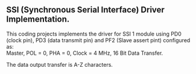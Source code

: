 ## SSI (Synchronous Serial Interface) Driver Implementation.</br>
This coding projects implements the driver for SSI 1 module using PD0 (clock pin), PD3 (data transmit pin) and PF2 (Slave assert pint) configured as:</br>
Master, POL = 0, PHA = 0, Clock = 4 MHz, 16 Bit Data Transfer.</br>

The data output transfer is A-Z characters.
